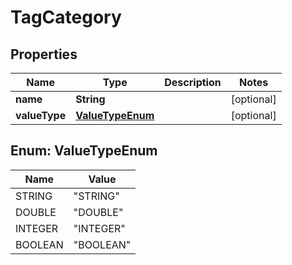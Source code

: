 

# TagCategory


## Properties

| Name | Type | Description | Notes |
|------------ | ------------- | ------------- | -------------|
|**name** | **String** |  |  [optional] |
|**valueType** | [**ValueTypeEnum**](#ValueTypeEnum) |  |  [optional] |



## Enum: ValueTypeEnum

| Name | Value |
|---- | -----|
| STRING | &quot;STRING&quot; |
| DOUBLE | &quot;DOUBLE&quot; |
| INTEGER | &quot;INTEGER&quot; |
| BOOLEAN | &quot;BOOLEAN&quot; |



